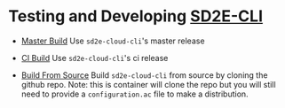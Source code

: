 # Testing and Developing [SD2E-CLI](https://github.com/SD2E/sd2e-cli)


* [Master Build](build_master/) Use `sd2e-cloud-cli`'s master release

* [CI Build](build_ci/) Use `sd2e-cloud-cli`'s ci release
 
* [Build From Source](build_git/) Build `sd2e-cloud-cli` from source by cloning
  the github repo.
  Note: this is container will clone the repo but you will still need to
  provide a `configuration.ac` file to make a distribution.

  <!-- Add documentation around the configuration.ac specs. -->
